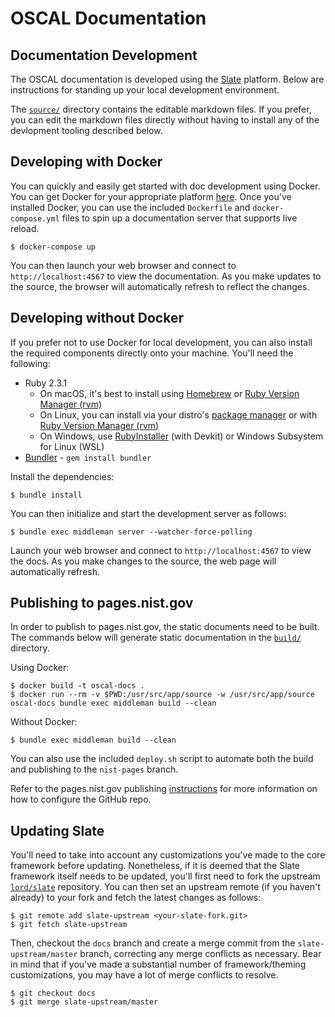 # OSCAL Documentation

## Documentation Development

The OSCAL documentation is developed using the [Slate](https://github.com/lord/slate) platform. Below are instructions for standing up your local development environment.

The [`source/`](source/) directory contains the editable markdown files. If you prefer, you can edit the markdown files directly without having to install any of the devlopment tooling described below.

## Developing with Docker

You can quickly and easily get started with doc development using Docker. You can get Docker for your appropriate platform [here](https://www.docker.com/community-edition). Once you've installed Docker, you can use the included `Dockerfile` and `docker-compose.yml` files to spin up a documentation server that supports live reload.

    $ docker-compose up

You can then launch your web browser and connect to `http://localhost:4567` to view the documentation. As you make updates to the source, the browser will automatically refresh to reflect the changes.

## Developing without Docker

If you prefer not to use Docker for local development, you can also install the required components directly onto your machine. You'll need the following:

- Ruby 2.3.1
  - On macOS, it's best to install using [Homebrew](https://www.ruby-lang.org/en/documentation/installation/#homebrew) or [Ruby Version Manager (rvm)](https://rvm.io/)
  - On Linux, you can install via your distro's [package manager](https://www.ruby-lang.org/en/documentation/installation/#package-management-systems) or with [Ruby Version Manager (rvm)](https://rvm.io/)
  - On Windows, use [RubyInstaller](https://rubyinstaller.org/) (with Devkit) or Windows Subsystem for Linux (WSL)
- [Bundler](http://bundler.io/) - `gem install bundler`

Install the dependencies:

    $ bundle install

You can then initialize and start the development server as follows:

    $ bundle exec middleman server --watcher-force-polling

Launch your web browser and connect to `http://localhost:4567` to view the docs. As you make changes to the source, the web page will automatically refresh.

## Publishing to pages.nist.gov

In order to publish to pages.nist.gov, the static documents need to be built. The commands below will generate static documentation in the [`build/`](build/) directory.

Using Docker:

    $ docker build -t oscal-docs .
    $ docker run --rm -v $PWD:/usr/src/app/source -w /usr/src/app/source oscal-docs bundle exec middleman build --clean

Without Docker:

    $ bundle exec middleman build --clean

You can also use the included `deploy.sh` script to automate both the build and publishing to the `nist-pages` branch.

Refer to the pages.nist.gov publishing [instructions](https://github.com/usnistgov/pages-root/wiki) for more information on how to configure the GitHub repo.

## Updating Slate

You'll need to take into account any customizations you've made to the core framework before updating. Nonetheless, if it is deemed that the Slate framework itself needs to be updated, you'll first need to fork the upstream [`lord/slate`](https://github.com/lord/slate) repository. You can then set an upstream remote (if you haven't already) to your fork and fetch the latest changes as follows:

    $ git remote add slate-upstream <your-slate-fork.git>
    $ git fetch slate-upstream

Then, checkout the `docs` branch and create a merge commit from the `slate-upstream/master` branch, correcting any merge conflicts as necessary. Bear in mind that if you've made a substantial number of framework/theming customizations, you may have a lot of merge conflicts to resolve.

    $ git checkout docs
    $ git merge slate-upstream/master
